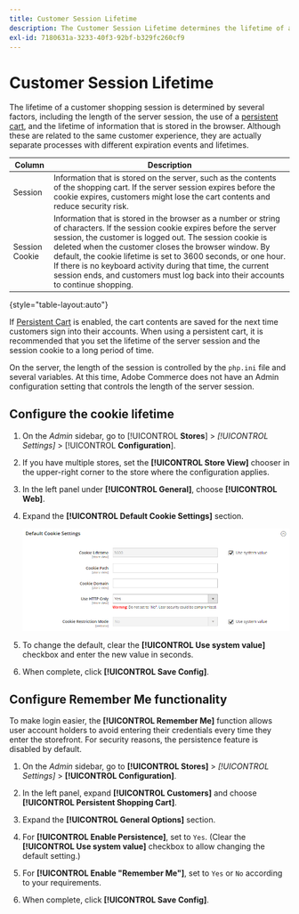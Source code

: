 ```yaml
---
title: Customer Session Lifetime
description: The Customer Session Lifetime determines the lifetime of a customer shopping session.
exl-id: 7180631a-3233-40f3-92bf-b329fc260cf9
---
```

# Customer Session Lifetime

The lifetime of a customer shopping session is determined by several factors, including the length of the server session, the use of a [persistent cart](../stores-purchase/cart-persistent.md), and the lifetime of information that is stored in the browser. Although these are related to the same customer experience, they are actually separate processes with different expiration events and lifetimes.

|Column|Description|
| --- | --- |
| Session | Information that is stored on the server, such as the contents of the shopping cart. If the server session expires before the cookie expires, customers might lose the cart contents and reduce security risk. |
| Session Cookie | Information that is stored in the browser as a number or string of characters. If the session cookie expires before the server session, the customer is logged out. The session cookie is deleted when the customer closes the browser window. By default, the cookie lifetime is set to 3600 seconds, or one hour. If there is no keyboard activity during that time, the current session ends, and customers must log back into their accounts to continue shopping. |

{style="table-layout:auto"}

If [Persistent Cart](../stores-purchase/cart-persistent.md) is enabled, the cart contents are saved for the next time customers sign into their accounts. When using a persistent cart, it is recommended that you set the lifetime of the server session and the session cookie to a long period of time.

On the server, the length of the session is controlled by the `php.ini` file and several variables. At this time, Adobe Commerce does not have an Admin configuration setting that controls the length of the server session.

## Configure the cookie lifetime

1. On the _Admin_ sidebar, go to [!UICONTROL **Stores**] > _[!UICONTROL Settings]_ > [!UICONTROL **Configuration**].

1. If you have multiple stores, set the **[!UICONTROL Store View]** chooser in the upper-right corner to the store where the configuration applies.

1. In the left panel under **[!UICONTROL General]**, choose **[!UICONTROL Web]**.

1. Expand the **[!UICONTROL Default Cookie Settings]** section.

   ![Default Cookie Settings](assets/web-default-cookie-settings.png)

1. To change the default, clear the **[!UICONTROL Use system value]** checkbox and enter the new value in seconds.

1. When complete, click **[!UICONTROL Save Config]**.

## Configure Remember Me functionality

To make login easier, the **[!UICONTROL Remember Me]** function allows user account holders to avoid entering their credentials every time they enter the storefront. For security reasons, the persistence feature is disabled by default.

1. On the _Admin_ sidebar, go to **[!UICONTROL Stores]** > _[!UICONTROL Settings]_ > **[!UICONTROL Configuration]**.

1. In the left panel, expand **[!UICONTROL Customers]** and choose **[!UICONTROL Persistent Shopping Cart]**.

1. Expand the **[!UICONTROL General Options]** section.

1. For **[!UICONTROL Enable Persistence]**, set to `Yes`. (Clear the **[!UICONTROL Use system value]** checkbox to allow changing the default setting.)

1. For **[!UICONTROL Enable "Remember Me"]**, set to `Yes` or `No` according to your requirements.

1. When complete, click **[!UICONTROL Save Config]**.
